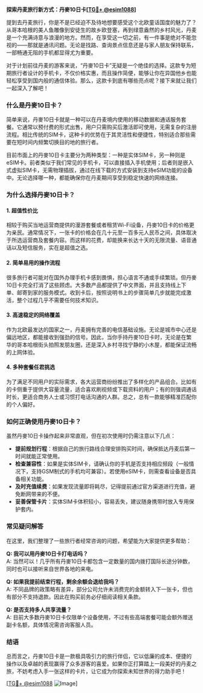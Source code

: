 **探索丹麦旅行新方式：丹麥10日卡[[TG💪+ @esim1088](https://t.me/s/esim1088)]**

提到去丹麦旅行，你是不是已经迫不及待地想要感受这个北欧童话国度的魅力了？从哥本哈根的美人鱼雕像到安徒生的故乡欧登塞，再到绿意盎然的乡村风光，丹麦是一个充满诗意与浪漫的地方。然而，在享受这一切之前，有一件事是绝对不能忽视的——那就是通讯问题。无论是找路、查询景点信息还是与家人朋友保持联系，一部畅通无阻的手机都显得尤为重要。

对于计划前往丹麦的游客来说，“丹麥10日卡”无疑是一个绝佳的选择。这款专为短期旅行者设计的手机卡，不仅价格实惠，而且操作简便，能够让你在异国他乡也能轻松享受到国内般的通信体验。那么，这款卡到底有哪些亮点呢？接下来就让我们一起深入了解吧！

### **什么是丹麥10日卡？**

简单来说，丹麥10日卡就是一种可以在丹麦境内使用的移动数据和通话服务套餐。它通常以预付费的形式出售，用户只需购买后激活即可使用，无需复杂的注册流程。相比传统的SIM卡，这种卡的优势在于其灵活性和便捷性，特别适合那些需要在短时间内频繁切换目的地的旅行者。

目前市面上的丹麥10日卡主要分为两种类型：一种是实体SIM卡，另一种则是eSIM卡。前者类似于我们常见的手机卡，可以直接插入手机使用；后者则是嵌入式虚拟SIM卡，无需物理插拔，通过在线下载的方式安装到支持eSIM功能的设备中。无论选择哪一种，都能确保你在丹麦期间享受到稳定快速的网络连接。

### **为什么选择丹麥10日卡？**

#### **1. 超值性价比**
相较于购买当地运营商提供的漫游套餐或者租赁Wi-Fi设备，丹麥10日卡的价格更为亲民。通常情况下，一张卡的价格会在几十元至一百多元人民币之间，具体取决于所选运营商及套餐内容。而这样的花费，却能换来长达十天的无限流量、语音通话以及短信服务，实在是超值之选。

#### **2. 简单易用的操作流程**
很多旅行者可能对在国外办理手机卡感到畏惧，担心语言不通或手续繁琐。但丹麥10日卡完全打消了这些顾虑。大多数产品都提供了中文界面，并且支持线上下单、邮寄到家的服务模式。收到卡后，按照说明书上的步骤简单几步就能完成激活，整个过程几乎不需要任何技术知识。

#### **3. 高速稳定的网络覆盖**
作为北欧最发达的国家之一，丹麦拥有完善的电信基础设施。无论是城市中心还是偏远地区，都能接收到强劲的信号。因此，当你手持丹麥10日卡时，无论是在繁华的哥本哈根街头拍照发朋友圈，还是深入乡村寻找宁静的小木屋，都能保证流畅的上网体验。

#### **4. 多种套餐任君挑选**
为了满足不同用户的实际需求，各大运营商纷纷推出了多样化的产品组合。比如有的卡侧重于提供大容量流量，适合喜欢刷视频或下载资料的用户；有的则强调通话时长，更适合商务人士或习惯打电话沟通的人群。总之，总有一款能够精准匹配你的个人偏好。

### **如何正确使用丹麥10日卡？**

虽然丹麥10日卡操作起来非常直观，但在初次使用时仍需注意以下几点：

- **提前规划行程**：根据自己的旅行路线合理安排购买时间，确保抵达丹麦后第一时间就能正常使用。
- **检查兼容性**：如果是实体SIM卡，请确认你的手机是否支持相应频段（一般情况下，支持GSM制式的手机均可兼容）。若使用eSIM卡，则需查看设备是否具备相关功能。
- **及时充值续费**：如果发现流量即将耗尽，记得提前通过官方渠道进行充值，避免断网带来的不便。
- **妥善保管卡片**：实体SIM卡体积较小，容易丢失，建议随身携带时放入专用保护套内。

### **常见疑问解答**

在这里，我们整理了一些旅行者经常咨询的问题，希望能为大家提供更多帮助：

**Q: 我可以用丹麥10日卡打电话吗？**  
A: 当然可以！几乎所有丹麥10日卡都包含一定数量的国内拨打国际长途分钟数，同时也可以接听来自世界各地的来电。

**Q: 如果我提前结束行程，剩余余额会退给我吗？**  
A: 不同品牌的政策略有差异，部分公司允许未消费完的金额转入下一张卡，但也有部分不支持退款。因此在购买前务必仔细阅读相关条款。

**Q: 是否支持多人共享流量？**  
A: 目前大多数丹麥10日卡仅限单个设备使用，不过有些高端套餐可能会额外赠送副卡名额，具体情况需咨询客服人员。

### **结语**

总而言之，丹麥10日卡是一款极具吸引力的旅行伴侣，它以低廉的成本、便捷的操作以及卓越的表现赢得了众多游客的喜爱。如果你正打算踏上一段美好的丹麦之旅，不妨考虑入手一张这样的卡片，让它成为你探索未知世界的得力助手吧！

[[TG💪+ @esim1088](https://t.me/s/esim1088) ![Image](https://i.postimg.cc/4NQfJmqS/Snipaste-2025-05-13-00-14-12.png)]